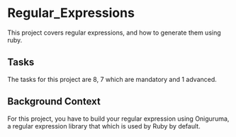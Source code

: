 # Regular_Expressions

This project covers regular expressions, and how to generate them using ruby.

## Tasks
The tasks for this project are 8, 7 which are mandatory and 1 advanced.

## Background Context

For this project, you have to build your regular expression using Oniguruma, a regular expression library that which is used by Ruby by default.
